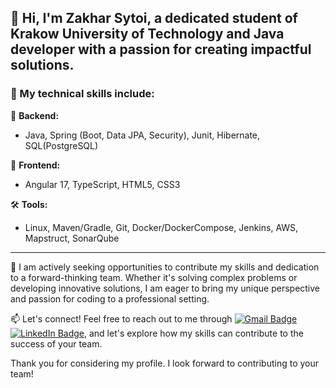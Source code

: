 👋 Hi, I'm Zakhar Sytoi, a dedicated student of Krakow University of Technology and Java developer with a passion for creating impactful solutions.
---
### 🔧 My technical skills include:

🚀 **Backend:**
- Java, Spring (Boot, Data JPA, Security), Junit, Hibernate, SQL(PostgreSQL)

🎨 **Frontend:**
- Angular 17, TypeScript, HTML5, CSS3 

🛠 **Tools:**
- Linux, Maven/Gradle, Git, Docker/DockerCompose, Jenkins, AWS, Mapstruct, SonarQube
---
🤝 I am actively seeking opportunities to contribute my skills and dedication to a forward-thinking team. Whether it's solving complex problems or developing innovative solutions, I am eager to bring my unique perspective and passion for coding to a professional setting.

📫 Let's connect! Feel free to reach out to me through [![Gmail Badge](https://img.shields.io/badge/-Gmail-red?style=flat&logo=Gmail&logoColor=white)](mailto:zakharsytoi@gmail.com) [![LinkedIn Badge](https://img.shields.io/badge/-LinkedIn-blue?style=flat&logo=LinkedIn&logoColor=white)](https://www.linkedin.com/in/zakhar-sytoi-63368a270/), and let's explore how my skills can contribute to the success of your team.


Thank you for considering my profile. I look forward to contributing to your team!

